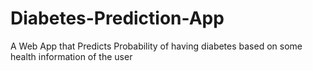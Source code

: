 # Diabetes-Prediction-App
A Web App that Predicts Probability of having diabetes based on some health information of the user
